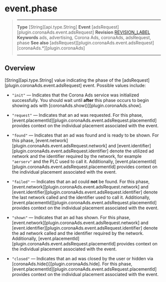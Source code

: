 # event.phase

> --------------------- ------------------------------------------------------------------------------------------
> __Type__              [String][api.type.String]
> __Event__             [adsRequest][plugin.coronaAds.event.adsRequest]
> __Revision__          [REVISION_LABEL](REVISION_URL)
> __Keywords__          ads, advertising, Corona Ads, coronaAds, adsRequest, phase
> __See also__			[adsRequest][plugin.coronaAds.event.adsRequest]
>						[coronaAds.*][plugin.coronaAds]
> --------------------- ------------------------------------------------------------------------------------------

## Overview

[String][api.type.String] value indicating the phase of the [adsRequest][plugin.coronaAds.event.adsRequest] event. Possible values include:

* `"init"` &mdash; Indicates that the Corona Ads service was initialized successfully. You should wait until __after__ this phase occurs to begin showing ads with [coronaAds.show()][plugin.coronaAds.show].

* `"request"` &mdash; Indicates that an ad was requested. For this phase, [event.placementId][plugin.coronaAds.event.adsRequest.placementId] provides context on the individual placement associated with the event.

* `"found"` &mdash; Indicates that an ad was found and is ready to be shown. For this phase, [event.network][plugin.coronaAds.event.adsRequest.network] and [event.identifier][plugin.coronaAds.event.adsRequest.identifier] denote the utilized ad network and the identifier required by the network, for example `"aerserv"` and the PLC used to call it. Additionally, [event.placementId][plugin.coronaAds.event.adsRequest.placementId] provides context on the individual placement associated with the event.

* `"failed"` &mdash; Indicates that an ad could __not__ be found. For this phase, [event.network][plugin.coronaAds.event.adsRequest.network] and [event.identifier][plugin.coronaAds.event.adsRequest.identifier] denote the last network called and the identifier used to call it. Additionally, [event.placementId][plugin.coronaAds.event.adsRequest.placementId] provides context on the individual placement associated with the event.

* `"shown"` &mdash; Indicates that an ad has shown. For this phase, [event.network][plugin.coronaAds.event.adsRequest.network] and [event.identifier][plugin.coronaAds.event.adsRequest.identifier] denote the ad network called and the identifier required by the network. Additionally, [event.placementId][plugin.coronaAds.event.adsRequest.placementId] provides context on the individual placement associated with the event.

* `"closed"` &mdash; Indicates that an ad was closed by the user or hidden via [coronaAds.hide()][plugin.coronaAds.hide]. For this phase, [event.placementId][plugin.coronaAds.event.adsRequest.placementId] provides context on the individual placement associated with the event.
